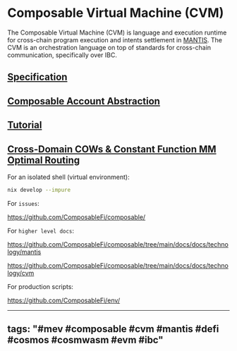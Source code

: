 # Composable Virtual Machine (CVM)

The Composable Virtual Machine (CVM) is language and execution runtime for cross-chain program execution and intents settlement in [MANTIS](https://docs.composable.finance/technology/mantis). The CVM is an orchestration language on top of standards for cross-chain communication, specifically over IBC.

## [Specification](https://docs.composable.finance/technology/cvm/specification)

## [Composable Account Abstraction](https://docs.composable.finance/technology/cvm/virtual-wallet)

## [Tutorial](https://docs.composable.finance/technology/cvm/tutorial)

## [Cross-Domain COWs & Constant Function MM Optimal Routing](https://github.com/ComposableFi/cvm/blob/main/Cross-Domain-COWs-&-Constant-Function-MM-Routing.pdf)

For an isolated shell (virtual environment):

```sh
nix develop --impure
```

For `issues`:

https://github.com/ComposableFi/composable/


For `higher level docs`:

https://github.com/ComposableFi/composable/tree/main/docs/docs/technology/mantis

https://github.com/ComposableFi/composable/tree/main/docs/docs/technology/cvm


For production scripts:

https://github.com/ComposableFi/env/

---
tags: "#mev #composable #cvm #mantis #defi #cosmos #cosmwasm #evm #ibc"
---
